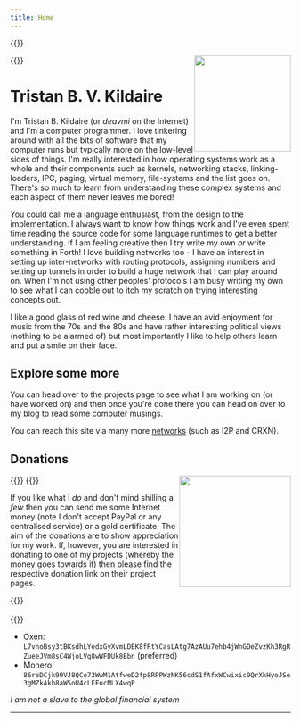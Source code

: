 ```yaml
---
title: Home
---
```


{{<bruh>}}
<!--
	<img src="/img/profile_pic.jpg" width="250" hieght="250" style="float:right;gap">
-->
<img src="/img/profile_pic_grad.jpg" width="172.8" hieght="259" style="float:right;gap">
{{</bruh>}}

<br>

# Tristan B. V. Kildaire

I'm Tristan B. Kildaire (or _deavmi_ on the Internet) and I'm a computer programmer. I love tinkering around with all the bits of software
that my computer runs but typically more on the low-level sides of things. I'm really interested in how operating systems work as a whole
and their components such as kernels, networking stacks, linking-loaders, IPC, paging, virtual memory, file-systems and the list goes on. There's so much to learn from understanding these complex systems and each aspect of them never leaves me bored!

You could call me a language enthusiast, from the design to the implementation. I always want to know how things work and I've even spent time reading the source code for some language runtimes to get a better understanding. If I am feeling creative then I try write my own _or_ write something in Forth! I love building networks too - I have an interest in setting up inter-networks with routing protocols, assigning numbers and setting up tunnels in order to build a huge network that I can play around on. When I'm not using other peoples' protocols I am busy writing my own to see what I can cobble out to itch my scratch on trying interesting concepts out.

I like a good glass of red wine and cheese. I have an avid enjoyment for music from the 70s and the 80s and have rather interesting political views (nothing to be alarmed of) but most importantly I like to help others learn and put a smile on their face.

## Explore some more

You can head over to the projects page to see what I am working on (or have worked on) and then once you're done there you can head on over to my blog to read some computer musings.

You can reach this site via many more [networks](networks/) (such as I2P and CRXN).

## Donations

{{<bruh>}}
<img src="/img/donate.png" width="200" hieght="200" style="float:right;wrap">
{{</bruh>}}

If you like what I _do_ and don't mind shilling a _few_ then you can send me some Internet money (note I don't accept PayPal or any centralised service) or a gold certificate. The aim of the donations are to show appreciation for my work. If, however, you are interested in donating to one of my projects (whereby the money goes towards it) then please find the respective donation link on their project pages.

{{<bruh>}}
<br>
<br>
{{</bruh>}}

* Oxen: `L7vnoBsy3tBKsdhLYedxGyXvmLDEK8fRtYCasLAtg7AzAUu7ehb4jWnGDeZvzKh3RgRZueeJVm8sC4WjoLVg8wWFDUk8Bbn` (preferred)
* Monero: `86reDCjk99VJ8QCo73WwM1AtfweD2fp8RPPWzNK56cdS1fAfxWCwixic9QrXkHyoJSe3gMZkAkb8aW5oU4cLEFucMLX4wqP`


_I am not a slave to the global financial system_

---